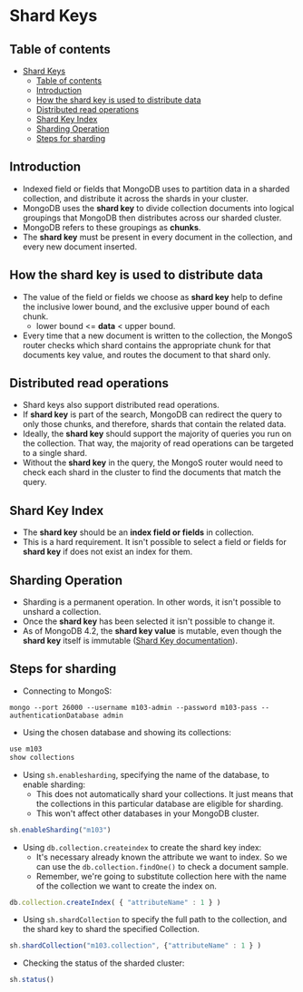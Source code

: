 # Shard Keys

## Table of contents

- [Shard Keys](#shard-keys)
  - [Table of contents](#table-of-contents)
  - [Introduction](#introduction)
  - [How the shard key is used to distribute data](#how-the-shard-key-is-used-to-distribute-data)
  - [Distributed read operations](#distributed-read-operations)
  - [Shard Key Index](#shard-key-index)
  - [Sharding Operation](#sharding-operation)
  - [Steps for sharding](#steps-for-sharding)

## Introduction

- Indexed field or fields that MongoDB uses to partition data in a sharded collection, and distribute it across the shards in your cluster.
- MongoDB uses the **shard key** to divide collection documents into logical groupings that MongoDB then distributes across our sharded cluster.
- MongoDB refers to these groupings as **chunks**.
- The **shard key** must be present in every document in the collection, and every new document inserted.

## How the shard key is used to distribute data

- The value of the field or fields we choose as **shard key** help to define the inclusive lower bound, and the exclusive upper bound of each chunk.
  - lower bound <= **data** < upper bound.
- Every time that a new document is written to the collection, the MongoS router checks which shard contains the appropriate chunk for that documents key value, and routes the document to that shard only.

## Distributed read operations

- Shard keys also support distributed read operations.
- If **shard key** is part of the search, MongoDB can redirect the query to only those chunks, and therefore, shards that contain the related data.
- Ideally, the **shard key** should support the majority of queries you run on the collection. That way, the majority of read operations can be targeted to a single shard.
- Without the **shard key** in the query, the MongoS router would need to check each shard in the cluster to find the documents that match the query.

## Shard Key Index

- The **shard key** should be an **index field or fields** in collection.
- This is a hard requirement. It isn't possible to select a field or fields for **shard key** if does not exist an index for them.

## Sharding Operation

- Sharding is a permanent operation. In other words, it isn't possible to unshard a collection.
- Once the **shard key** has been selected it isn't possible to change it.
- As of MongoDB 4.2, the **shard key value** is mutable, even though the **shard key** itself is immutable ([Shard Key documentation](https://docs.mongodb.com/manual/core/sharding-shard-key/index.html)).

## Steps for sharding

- Connecting to MongoS:

```shell
mongo --port 26000 --username m103-admin --password m103-pass --authenticationDatabase admin
```

- Using the chosen database and showing its collections:

```js
use m103
show collections
```

- Using `sh.enablesharding`, specifying the name of the database, to enable sharding:
  - This does not automatically shard your collections. It just means that the collections in this particular database are eligible for sharding.
  - This won't affect other databases in your MongoDB cluster.

```js
sh.enableSharding("m103")
```

- Using `db.collection.createindex` to create the shard key index:
  - It's necessary already known the attribute we want to index. So we can use the `db.collection.findOne()` to check a document sample.
  - Remember, we're going to substitute collection here with the name of the collection we want to create the index on.

```js
db.collection.createIndex( { "attributeName" : 1 } )
```

- Using `sh.shardCollection` to specify the full path to the collection, and the shard key to shard the specified Collection.

```js
sh.shardCollection("m103.collection", {"attributeName" : 1 } )
```

- Checking the status of the sharded cluster:

```js
sh.status()
```
